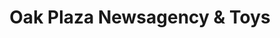 ---
title: "Oak Plaza Newsagency & Toys"
url: /stirling/oak-plaza-newsagency-and-toys/
shop: newsagent
---